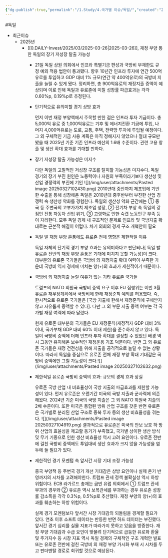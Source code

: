 ```yaml
---
{"dg-publish":true,"permalink":"/1.Study/4.국가별 이슈/독일/","created":"2025-03-27T10:01:55.654+09:00","updated":"2025-06-03T20:07:22.335+09:00"}
---
```


#독일

- 최근이슈
	- 2025년
		- [[0.DAILY-Invest/2025/03/2025-03-26\|2025-03-26]], 재정 부양 통한 독일의 장기 저성장 탈출 가능성
			- 21일 독일 상원 의회에서 인프라 특별기금 편성과 국방비 부채한도 규정 예외 적용 법안이 통과됐다. 향후 10년간 인프라 투자에 연간 500억유로를 투입하고 GDP 대비 1% 규모(연간 약 400억유로)의 국방비 지출을 늘릴 수 있게 됐다. 정리하면, 총 900억유로의 재정지출 증액이 예상되며 이로 인해 독일과 유로존에 미칠 성장률 파급효과는 각각 0.60%p, 0.19%p로 추정된다.
			  
			- 단기적으로 유의미할 경기 상방 효과
			  
			  먼저 이번 재정 부양책에서 주목할 만한 점은 인프라 투자 기금이다. 총 5,000억 유로 중 1,000억유로는 기후 및 에너지전환 기금에 투입, 나머지 4,000억유로는 도로, 교통, 주택, 전력망 투자에 투입될 예정이다. 그 외 구체적인 기금 사용 계획은 아직 정해지지 않았으나 절대 규모만 봤을 때 2025년 기준 기존 인프라 예산의 1.6배 수준이다. 관련 고용 창출 및 생산 확대 효과를 기대할 만하다.
			  
			- 장기 저성장 탈출 가능성은 미지수
			  
			  다만 독일의 고질적인 저성장 구조를 탈피할 가능성은 미지수다. 독일 경기의 장기 부진 원인은 노동력이나 자원의 부족이라기보다 생산성 및 산업 경쟁력의 부진에 기인
			  ![](/img/user/attachments/Pasted image 20250327102430.png)
			  2010년대 중반까지 제조업에 기반한 수출을 통해 성장해온 독일은 2010년대 중후반부터 부진한 산업 경쟁력 속 생산성 악화를 경험한다. 독일의 생산성 악화 근간에는 ① 중국 등 주변국의 고부가가치 제조업 성장, ② 전기차 부상 속 독일의 강점인 전통 자동차 산업 위기, ③ 고령화로 인한 숙련 노동인구 부족 등이 자리한다. 모두 독일 경제 내 구조적인 문제로 인프라 및 국방지출 확대로는 근본적 해결이 어렵다. 차기 의회의 경제 구조 개혁안이 필요
			  
			- 독일 발 재정 부양 훈풍에도 유로존 전체 영향은 제한적일 이유
			  
			  독일 자체의 단기적 경기 부양 효과는 유의미하다고 판단되나[ 독일 발 유로존 전반의 재정 부양 훈풍은 기대에 미치지 못할 가능성]이 크다. 대부분의 유로존 국가들은 국방비 외 재정지출 확대 여력이 부족한 가운데 국방비 역시 경제에 미치는 양(+)의 효과가 제한적이기 때문이다.
			  
			- 국방비 외 재정지출 늘릴 여유가 없는 기타 유로존 국가들
			  
			  트럼프의 NATO 회원국 국방비 증액 요구 이후 EU 집행위는 이번 3월 유로존 재무장계획에서 국방비에 한해 재정준칙 예외를 허용했다. 즉, 한시적으로 유로존 국가들은 [국방 지출에 한해서 재정준칙에 구애받지 않고 자유롭게 증액할 수 있다]. 다만 그 외 부문 지출 증액 여부는 각 국가별 재정 여력에 따라 달렸다.
			  
			  현재 유로존 대부분의 국가들은 EU 재정준칙(재정적자 GDP 대비 3% 이내, 국가부채 GDP 대비 60% 이내 제한)을 준수하지 않고 있다. 독일이 국방비 증액에 더해 인프라 투자 확대를 결정할 수 있었던 배경 역시 그동안 유지해온 보수적인 재정운용 기조 덕분이다. 반면 그 외 유로존 국가들은 재정 건전성을 위해 지출을 공격적으로 늘릴 수 없는 상황이다. 따라서 독일을 중심으로 유로존 전체 재정 부양 확대 기대감은 국방비 증액에만 그칠 가능성이 크다.![](/img/user/attachments/Pasted image 20250327102632.png)
			  
			- 제한적일 유로존 국방비 증액의 효과: 규모의 경제 효과 상실
			  
			  유로존 국방 산업 내 비효율성이 국방 지출의 파급효과를 제한할 가능성이 있다. 먼저 유로존은 오랜기간 미국의 국방 지출과 군사력에 의존해왔다. 2024년 기준 미국의 국방 지출은 그 외 NATO 회원국 지출의 2배 수준이다. 또한 미국은 통합된 방위 산업 구조를 갖춘 반면 유로존은 국가별로 분리된 산업 구조로 중복 투자 등의 생산 비효율성을 겪는다.
			  ![](/img/user/attachments/Pasted image 20250327104919.png)
			  결과적으로 유로존은 미국의 안보 보호 하 방위 산업의 효율성을 제고할 동기가 부족했고, 국가별 상이한 생산 방식 및 무기 기종으로 인한 생산 비효율성 역시 고려 요인이다. 유로존 전반에 걸친 국방비 증액에도 투입대비 생산 효과가 크지 않을 가능성을 염두에 둘 필요가 있다.
			  
			- 제한적인 경기 모멘텀 속 앞서간 시장 기대 조정 가능성
			  
			  중국 부양책 등 주변국 경기 개선 기대감은 상방 요인이나 실제 온기 반영까지의 시차를 고려해야한다. 트럼프 관세 정책 불확실성 역시 하방 위험이다. ECB 라가르드 총재는 금번 유럽 의회에서 ① 트럼프 관세 부과의 경우와 ② 유로존 역시 보복관세를 부과하는 경우 유로존 성장률 감소폭을 각각 0.3%p, 0.5%p로 추산했다. 재정 부양의 양(+)의 효과를 훼손하는 하방 위험이다.
			  
			  실제 경기 모멘텀보다 앞서간 시장 기대감의 되돌림을 경계할 필요가 있다. 연초 이후 소프트 데이터는 반등한 반면 하드 데이터는 부진했다. 앞서간 경기 심리를 실물 지표가 따라가지 못하고 있음을 방증한다. 재정 부양 기대감과 수급 요인이 맞물려 단기적으로 급등한 유로화 환율 및 주가지수 등 시장 지표 역시 독일 경제의 구체적인 구조 개혁안 발표 또는 유로존 전반에 걸친 국방비 외 재정 부양 가시화 부재 시 시차를 두고 펀더멘탈 경로로 회귀할 것으로 예상된다.
